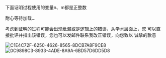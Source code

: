 
下面证明过程使用的变量n、m都是正整数

耐心等待加载...

考虑到证明的过程可能会出现纰漏或是逻辑上的错误，从学术层面上，您
可以直接批评并指出该错误，您也可以发邮件联系我改正错误，向您致以
诚挚的歉意

![C1E4C72F-6250-4626-8565-8DCB7A8F9CE8](https://user-images.githubusercontent.com/121736407/215282510-329bf308-742a-4126-a96b-6f228988ec07.jpeg)
![0C9898C3-8933-4ADE-8A9A-6BD57D6DD5D8](https://user-images.githubusercontent.com/121736407/215282518-ada7a06e-8994-485a-936d-ca2341245f2e.jpeg)

